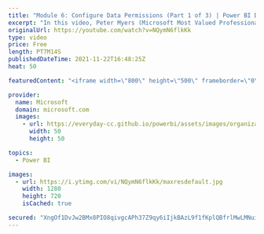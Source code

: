 ```yaml
---
title: "Module 6: Configure Data Permissions (Part 1 of 3) | Power BI Developer in a Day"
excerpt: "In this video, Peter Myers (Microsoft Most Valued Professional, and course developer) and Amit Shuster (Product manager) describe how to restrict access to data by mapping application users to dataset roles. It is video 15 of 21.  The Power BI Developer in a Day online course empowers you as an app developer"
originalUrl: https://youtube.com/watch?v=NQymN6flkKk
type: video
price: Free
length: PT7M14S
publishedDateTime: 2021-11-22T16:48:25Z
heat: 50

featuredContent: "<iframe width=\"800\" height=\"500\" frameborder=\"0\" src=\"https://www.youtube.com/embed/NQymN6flkKk\" allow=\"accelerometer; autoplay; encrypted-media; gyroscope; picture-in-picture\" allowfullscreen></iframe>"

provider:
  name: Microsoft
  domain: microsoft.com
  images:
    - url: https://everyday-cc.github.io/powerbi/assets/images/organizations/microsoft.com-50x50.jpg
      width: 50
      height: 50

topics:
  - Power BI

images:
  - url: https://i.ytimg.com/vi/NQymN6flkKk/maxresdefault.jpg
    width: 1280
    height: 720
    isCached: true

secured: "XngOf1DvJw2BMx8PIO8qivgcAPh37Z9qy6iIjkBAzL9f1fKplQBfrlMwLMNuikKmlARxZ/4rKo5hhjr1ewn1U1rjr+Yc5FS5xUZz9g3zA/vobwuk4ktQfJDMxLTDvqjCYV3+/UME9yXo9ZfzTQog4WOFg8F+GYtCtLdD8U1ec+T7OAGUNUYhuYKN6jjHtNARGz6/9QKnh644CZHVIWPmYSfUx9EQZmuyY7+Cs2v9x2JnZksnmVSBXqJjvX5YeJ8+uO+WTTAecxXjTtM0b97o20NqUJmXAPEoSlLqkVIJ8azbhQtzWbhMZrFWkXVF1CpnAXX6TGqaemfOlu6gPKfU0BckBXb2os4Mwzv2i/T68UkCjZd6v+MT+ElXcZh4s0iXvuaz4KZeUTSlHE7eMVkpCf+aaBM31rNhP0WQM9HOJok=;OxpHyQ3It6pHhCsp/MQDcw=="
---
```


